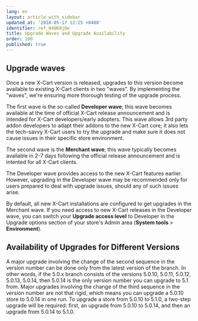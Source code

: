 ```yaml
---
lang: en
layout: article_with_sidebar
updated_at: '2018-05-17 12:25 +0400'
identifier: ref_040K9jOe
title: Upgrade Waves and Upgrade Availability
order: 100
published: true
---
```

## Upgrade waves

Once a new X-Cart version is released, upgrades to this version become available to existing X-Cart clients in two "waves". By implementing the "waves", we're ensuring more thorough testing of the upgrade process.

The first wave is the so-called **Developer wave**; this wave becomes available at the time of official X-Cart release announcement and is intended for X-Cart developers/early adopters. This wave allows 3rd party addon developers to adapt their addons to the new X-Cart core; it also lets the tech-savvy X-Cart users to try the upgrade and make sure it does not cause issues in their specific store environment.

The second wave is the **Merchant wave**; this wave typically becomes available in 2-7 days following the official release announcement and is intented for all X-Cart clients. 

The Developer wave provides access to the new X-Cart features earlier. However, upgrading in the Developer wave may be recommended only for users prepared to deal with upgrade issues, should any of such issues arise. 

By default, all new X-Cart installations are configured to get upgrades in the Merchant wave. If you need access to new X-Cart releases in the Developer wave, you can switch your **Upgrade access level** to  Developer in the Upgrade options section of your store's Admin area (**System tools** > **Environment**).

## Availability of Upgrades for Different Versions

A major upgrade involving the change of the second sequence in the version number can be done only from the latest version of the branch. In other words, if the 5.0.x branch consists of the versions 5.0.10, 5.0.11, 5.0.12, 5.0.13, 5.0.14, then 5.0.14 is the only version number you can upgrade to 5.1 from. Major upgrades involving the change of the third sequence in the version number are not that rigid, which means you can upgrade a 5.0.10 store to 5.0.14 in one run. To upgrade a store from 5.0.10 to 5.1.0, a two-step upgrade will be required: first, an upgrade from 5.0.10 to 5.0.14, and then an upgrade from 5.0.14 to 5.1.0.
